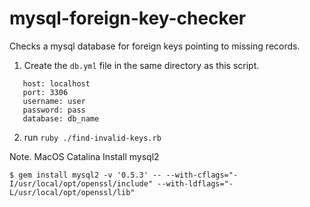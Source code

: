mysql-foreign-key-checker
=========================

Checks a mysql database for foreign keys pointing to missing records.


1. Create the `db.yml` file in the same directory as this script.

```
   host: localhost
   port: 3306
   username: user
   password: pass
   database: db_name
```

2. run `ruby ./find-invalid-keys.rb`


Note. MacOS Catalina Install mysql2

```
$ gem install mysql2 -v '0.5.3' -- --with-cflags="-I/usr/local/opt/openssl/include" --with-ldflags="-L/usr/local/opt/openssl/lib"
```
